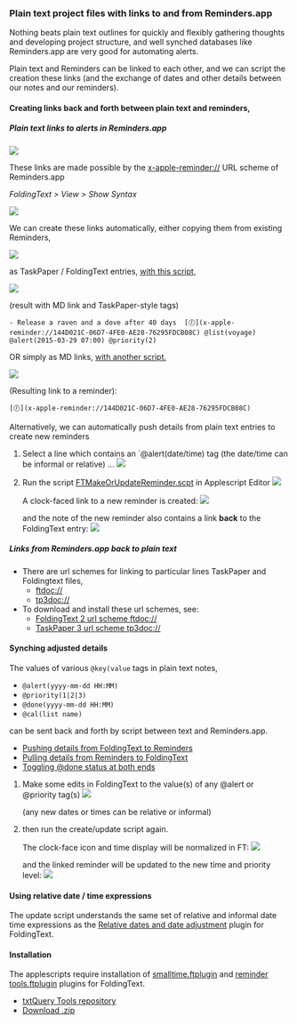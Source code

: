 
### Plain text project files with links to and from Reminders.app
Nothing beats plain text outlines for quickly and flexibly gathering thoughts and developing project structure, and well synched databases like Reminders.app are very good for automating alerts.

Plain text and Reminders can be linked to each other, and we can script the creation these links (and the exchange of dates and other details between our notes and our reminders).

#### Creating links back and forth between plain text and reminders,

##### Plain text links to alerts in Reminders.app

![](./PlainTextToReminders.png)
	
These links are made possible by the [x-apple-reminder://](x-apple-reminder://) URL scheme of Reminders.app

*FoldingText > View > Show Syntax*

![](./x-apple-reminder.png)
				
We can create these links automatically, either copying them from existing Reminders,

![](./CopyReminderAsMD.png)

as TaskPaper / FoldingText entries, [with this script,](./CopyReminderAsTaskPaperOrFT.applescript)
					
![](./CopyReminderAsTaskPaperorFT.png)

(result with MD link and TaskPaper-style tags)

    - Release a raven and a dove after 40 days  [🕖](x-apple-reminder://144D021C-06D7-4FE0-AE28-76295FDCB08C) @list(voyage) @alert(2015-03-29 07:00) @priority(2)


OR simply as MD links, [with another script.](./CopyReminderAsLink.applescript)
					
![](./CopyReminderAsLink.png)
					
(Resulting link to a reminder):
					   
    [🕖](x-apple-reminder://144D021C-06D7-4FE0-AE28-76295FDCB08C)

Alternatively, we can automatically push details from plain text entries to create new reminders

1. Select a line which contains an `@alert(date/time) tag (the date/time can be informal or relative) ...
	![](./SelectLineWithAlert.png)

2. Run the script [FTMakeOrUpdateReminder.scpt](./FTMakeOrUpdateReminder.applescript) in Applescript Editor
	![](./FTMakeOrUpdateReminder.png)

	A clock-faced link to a new reminder is created:
		![](./PlainTextToReminders.png)

	and the note of the new reminder also contains a link **back** to the FoldingText entry:
		![](./LinkBackFromReminder.png)
				
##### Links from Reminders.app back to plain text
- There are url schemes for linking to particular lines TaskPaper and Foldingtext files,
	- [ftdoc://](https://github.com/RobTrew/txtquery-tools/blob/master/ftdoc%20url%20scheme%20and%20FTCopyAsURL/README.md)
	- [tp3doc://](https://github.com/RobTrew/txtquery-tools/blob/master/tp3doc%20url%20scheme%20and%20TP3CopyAsURL/README.md)
- To download and install these url schemes, see:
	- [FoldingText 2 url scheme ftdoc://](https://github.com/RobTrew/txtquery-tools/blob/master/ftdoc%20url%20scheme%20and%20FTCopyAsURL/README.md)
	- [TaskPaper 3 url scheme tp3doc://](https://github.com/RobTrew/txtquery-tools/blob/master/tp3doc%20url%20scheme%20and%20TP3CopyAsURL/README.md)
		
#### Synching adjusted details

The values of various `@key(value` tags in plain text notes,

- `@alert(yyyy-mm-dd HH:MM)`
- `@priority(1|2|3)`
- `@done(yyyy-mm-dd HH:MM)`
- `@cal(list name)`

can be sent back and forth by script between text and Reminders.app.

- [Pushing details from FoldingText to Reminders](./FTMakeOrUpdateReminder.applescript)
- [Pulling details from Reminders to FoldingText](./FTPullDetailsFROMLinkedReminder.applescript)
- [Toggling @done status at both ends](./FTToggleDoneUpdateReminders.applescript)

1. Make some edits in FoldingText to the value(s) of any @alert or @priority tag(s) 
	![](./Edits%20to%20date%20and%20priority.png)
	
	(any new dates or times can be relative or informal)

2. then run the create/update script again.

	The clock-face icon and time display will be normalized in FT:
	![](./Icon%20and%20time%20normalized.png)
	
	and the linked reminder will be updated to the new time and priority level:
![](./ReminderUpdated.png)


#### Using relative date / time expressions
The update script understands the same set of relative and informal date time expressions as the [Relative dates and date adjustment](../relative%20dates%20and%20date%20adjustments.ftplugin/README.md) plugin for FoldingText.


#### Installation
The applescripts require installation of [smalltime.ftplugin](../smalltime.ftplugin) and [reminder tools.ftplugin](../reminder%20tools.ftplugin) plugins for FoldingText.

- [txtQuery Tools repository](https://github.com/RobTrew/txtquery-tools)
- [Download .zip](https://github.com/RobTrew/txtquery-tools/archive/master.zip)









